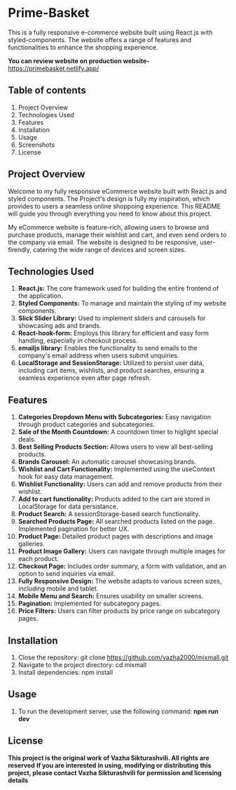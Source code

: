 # Prime-Basket
This is a fully responsive e-commerce website built using React.js with styled-components. The website offers a range of features and functionalities to enhance the shopping experience.

**You can review website on production website-** https://primebasket.netlify.app/

## Table of contents

1. Project Overview
2. Technologies Used
3. Features
4. Installation
5. Usage
6. Screenshots
7. License

## Project Overview

Welcome to my fully responsive eCommerce website built with React.js and styled components. The Project's design is fully my inspiration, which provides to users a seamless online shoppoing experience. This README will guide you through everything you need to know about this project. 

My eCommerce website is feature-rich, allowing users to browse and purchase products, manage their wishlist and cart, and even send orders to the company via email. The website is designed to be responsive, user-firendly, catering the wide range of devices and screen sizes. 

## Technologies Used

1. **React.js:** The core framework used for building the entire frontend of the application.
2. **Styled Components:** To manage and maintain the styling of my website components.
3. **Slick Slider Library:** Used to implement sliders and carousels for showcasing ads and brands.
4. **React-hook-form:** Employs this library for efficient and easy form handling, especially in checkout process.
5. **emailjs library:** Enables the functionality to send emails to the company's email address when users submit unquiries.
6. **LocalStorage and SessionStorage:** Utilized to persist user data, including cart items, wishlists, and product searches, ensuring a seamless experience even after page refresh.

## Features

1. **Categories Dropdown Menu with Subcategories:** Easy navigation through product categories and subcategories.
2. **Sale of the Month Countdown:** A countdown timer to higlight special deals.
3. **Best Selling Products Section:** Allows users to view all best-selling products.
4. **Brands Carousel:** An automatic carousel showcasing brands.
5. **Wishlist and Cart Functionality:** Implemented using the useContext hook for easy data management.
6. **Wishlist Functionality:** Users can add and remove products from their wishlist.
7. **Add to cart functionality:** Products added to the cart are stored in LocalStorage for data persistance.
8. **Product Search:** A sessionStorage-based search functionality.
9. **Searched Products Page:** All searched products listed on the page. Implemented pagination for better UX.
10. **Product Page:** Detailed product pages with descriptions and image galleries.
11. **Product Image Gallery:** Users can navigate through multiple images for each product.
12. **Checkout Page:** Includes order summary, a form with validation, and an option to send inquiries via email.
13. **Fully Responsive Design:** The website adapts to various screen sizes, including mobile and tablet.
14. **Mobile Menu and Search:** Ensures usability on smaller screens.
15. **Pagination:** Implemented for subcategory pages.
16. **Price Filters:** Users can filter products by price range on subcategory pages.

## Installation

1. Close the repository: git clone https://github.com/vazha2000/mixmall.git
2. Navigate to the project directory: cd mixmall
3. Install dependencies: npm install

## Usage

1. To run the development server, use the following command: **npm run dev**

## License 

**This project is the original work of Vazha Sikturashvili. All rights are reserved**
**If you are interested in using, modifying or distributing this project, please contact Vazha Sikturashvili for permission and licensing details**